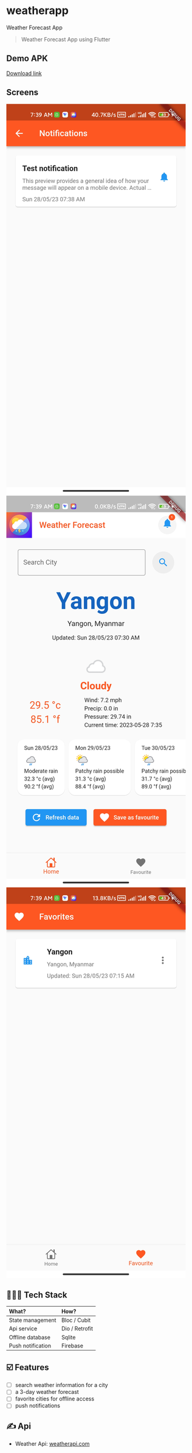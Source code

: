 # weatherapp

Weather Forecast App

> Weather Forecast App using Flutter

## Demo APK

<a href="https://drive.google.com/file/d/1m17qTUVsbghGiTJkdQecHc95HW4U5dHa/view?usp=share_link" target="_blank">Download link</a>

## Screens

![](Screen1.jpg) ![](Screen2.jpg) ![](Screen3.jpg)

## 👨🏽‍💻 Tech Stack

| What?             | How?           |
| :---------------- | :------------- |
| State management  | Bloc / Cubit   |
| Api service       | Dio / Retrofit |
| Offline database  | Sqlite         |
| Push notification | Firebase       |

## ☑️ Features

- [ ] search weather information for a city
- [ ] a 3-day weather forecast
- [ ] favorite cities for offline access
- [ ] push notifications

## ✍️ Api

- Weather Api: <a href="https://www.weatherapi.com" target="_blank">weatherapi.com</a>
